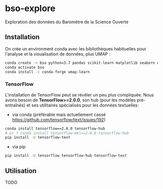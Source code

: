 # bso-explore
Exploration des données du Baromètre de la Science Ouverte


## Installation

On crée un environment conda avec les bibliothèques habituelles pour l'analyse et la visualisation de données, plus UMAP :
```sh
conda create -n bso python=3.7 pandas scikit-learn matplotlib seaborn datashader
conda activate bso
conda install -c conda-forge umap-learn
```

### TensorFlow

L'installation de TensorFlow peut se révéler un peu plus compliquée.
Nous avons besoin de **TensorFlow>=2.0.0**, son hub (pour les modèles pré-entraînés) et ses utilitaires spécialisés pour les données textuelles:

* via conda
(préférable mais actuellement cassé https://github.com/tensorflow/text/issues/192)

```sh
conda install tensorflow==2.0.0 tensorflow-hub
# or ? conda install tensorflow-mkl==2.0.0 tensorflow-hub
pip install -U tensorflow-text
```

* via pip

```sh
pip install -U tensorflow tensorflow-hub tensorflow-text
```

## Utilisation

TODO

